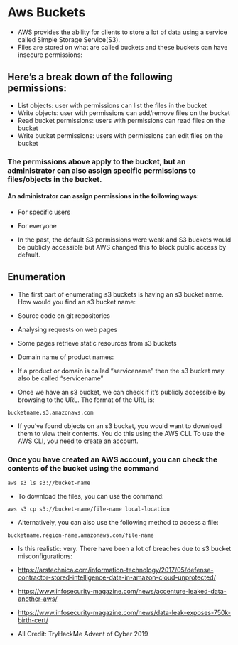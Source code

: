# Aws Buckets
- AWS provides the ability for clients to store a lot of data using a service called Simple Storage Service(S3). 
- Files are stored on what are called buckets and these buckets can have insecure permissions:
## Here’s a break down of the following permissions:
- List objects: user with permissions can list the files in the bucket
- Write objects: user with permissions can add/remove files on the bucket
- Read bucket permissions: users with permissions can read files on the bucket
- Write bucket permissions: users with permissions can edit files on the bucket

### The permissions above apply to the bucket, but an administrator can also assign specific permissions to files/objects in the bucket. 
#### An administrator can assign permissions in the following ways:
- For specific users
- For everyone

- In the past, the default S3 permissions were weak and S3 buckets would be publicly accessible but AWS changed this to block public access by default. 

## Enumeration 

- The first part of enumerating s3 buckets is having an s3 bucket name. How would you find an s3 bucket name:
- Source code on git repositories 
- Analysing requests on web pages
- Some pages retrieve static resources from s3 buckets
- Domain name of product names:
- If a product or domain is called “servicename” then the s3 bucket may also be called “servicename”

- Once we have an s3 bucket, we can check if it’s publicly accessible by browsing to the URL. The format of the URL is:
````
bucketname.s3.amazonaws.com
````
- If you’ve found objects on an s3 bucket, you would want to download them to view their contents. You do this using the AWS CLI. To use the AWS CLI, you need to create an account.  

### Once you have created an AWS account, you can check the contents of the bucket using the command
````
aws s3 ls s3://bucket-name
````
- To download the files, you can use the command:
````
aws s3 cp s3://bucket-name/file-name local-location
````
- Alternatively, you can also use the following method to access a file:
````
bucketname.region-name.amazonaws.com/file-name
````
- Is this realistic: very. There have been a lot of breaches due to s3 bucket misconfigurations:
- https://arstechnica.com/information-technology/2017/05/defense-contractor-stored-intelligence-data-in-amazon-cloud-unprotected/
- https://www.infosecurity-magazine.com/news/accenture-leaked-data-another-aws/
- https://www.infosecurity-magazine.com/news/data-leak-exposes-750k-birth-cert/

- All Credit: TryHackMe Advent of Cyber 2019


















